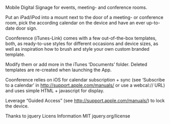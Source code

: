 Mobile Digital Signage for events, meeting- and conference rooms.

Put an iPad/iPod into a mount next to the door of a meeting- or conference room, pick the according calendar on the device and have an ever up-to-date door sign.

Coonference (iTunes-Link) comes with a few out-of-the-box templates, both, as ready-to-use styles for different occasions and device sizes, as well as inspiration how to brush and style your own custom branded template.

Modify them or add more in the iTunes ‘Documents’ folder. Deleted
templates are re-created when launching the App.

Coonference relies on iOS for calendar subscription + sync (see ‘Subscribe to a calendar’ in http://support.apple.com/manuals/ or use a webcal:// URL) and uses simple HTML + javascript for display.

Leverage “Guided Access” (see http://support.apple.com/manuals/) to lock the device.

Thanks to jquery Licens Information MIT jquery.org/license 



